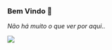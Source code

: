 ###  Bem Vindo 👋

<i> Não há muito o que ver por aqui.. </i>

<img src='https://cdn.dribbble.com/users/2459439/screenshots/5501265/media/bad3c2fcba88faaec641c8fec1ab8737.gif'/>


